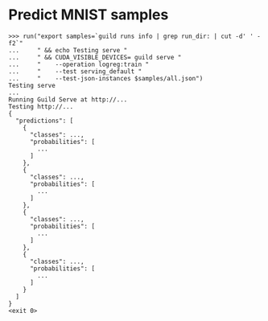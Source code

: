 # Predict MNIST samples

    >>> run("export samples=`guild runs info | grep run_dir: | cut -d' ' -f2`"
    ...     " && echo Testing serve "
    ...     " && CUDA_VISIBLE_DEVICES= guild serve "
    ...     "    --operation logreg:train "
    ...     "    --test serving_default "
    ...     "    --test-json-instances $samples/all.json")
    Testing serve
    ...
    Running Guild Serve at http://...
    Testing http://...
    {
      "predictions": [
        {
          "classes": ...,
          "probabilities": [
            ...
          ]
        },
        {
          "classes": ...,
          "probabilities": [
            ...
          ]
        },
        {
          "classes": ...,
          "probabilities": [
            ...
          ]
        },
        {
          "classes": ...,
          "probabilities": [
            ...
          ]
        }
      ]
    }
    <exit 0>
